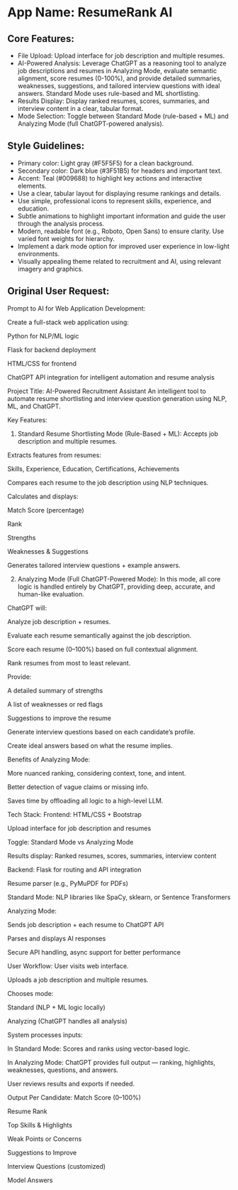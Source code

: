 # **App Name**: ResumeRank AI

## Core Features:

- File Upload: Upload interface for job description and multiple resumes.
- AI-Powered Analysis: Leverage ChatGPT as a reasoning tool to analyze job descriptions and resumes in Analyzing Mode, evaluate semantic alignment, score resumes (0-100%), and provide detailed summaries, weaknesses, suggestions, and tailored interview questions with ideal answers. Standard Mode uses rule-based and ML shortlisting.
- Results Display: Display ranked resumes, scores, summaries, and interview content in a clear, tabular format.
- Mode Selection: Toggle between Standard Mode (rule-based + ML) and Analyzing Mode (full ChatGPT-powered analysis).

## Style Guidelines:

- Primary color: Light gray (#F5F5F5) for a clean background.
- Secondary color: Dark blue (#3F51B5) for headers and important text.
- Accent: Teal (#009688) to highlight key actions and interactive elements.
- Use a clear, tabular layout for displaying resume rankings and details.
- Use simple, professional icons to represent skills, experience, and education.
- Subtle animations to highlight important information and guide the user through the analysis process.
- Modern, readable font (e.g., Roboto, Open Sans) to ensure clarity. Use varied font weights for hierarchy.
- Implement a dark mode option for improved user experience in low-light environments.
- Visually appealing theme related to recruitment and AI, using relevant imagery and graphics.

## Original User Request:
Prompt to AI for Web Application Development:

Create a full-stack web application using:

Python for NLP/ML logic

Flask for backend deployment

HTML/CSS for frontend

ChatGPT API integration for intelligent automation and resume analysis


Project Title:
AI-Powered Recruitment Assistant
An intelligent tool to automate resume shortlisting and interview question generation using NLP, ML, and ChatGPT.


Key Features:
1. Standard Resume Shortlisting Mode (Rule-Based + ML):
Accepts job description and multiple resumes.

Extracts features from resumes:

Skills, Experience, Education, Certifications, Achievements

Compares each resume to the job description using NLP techniques.

Calculates and displays:

Match Score (percentage)

Rank

Strengths

Weaknesses & Suggestions

Generates tailored interview questions + example answers.

2. Analyzing Mode (Full ChatGPT-Powered Mode):
In this mode, all core logic is handled entirely by ChatGPT, providing deep, accurate, and human-like evaluation.

ChatGPT will:

Analyze job description + resumes.

Evaluate each resume semantically against the job description.

Score each resume (0–100%) based on full contextual alignment.

Rank resumes from most to least relevant.

Provide:

A detailed summary of strengths

A list of weaknesses or red flags

Suggestions to improve the resume

Generate interview questions based on each candidate’s profile.

Create ideal answers based on what the resume implies.

Benefits of Analyzing Mode:

More nuanced ranking, considering context, tone, and intent.

Better detection of vague claims or missing info.

Saves time by offloading all logic to a high-level LLM.


Tech Stack:
Frontend:
HTML/CSS + Bootstrap

Upload interface for job description and resumes

Toggle: Standard Mode vs Analyzing Mode

Results display: Ranked resumes, scores, summaries, interview content

Backend:
Flask for routing and API integration

Resume parser (e.g., PyMuPDF for PDFs)

Standard Mode: NLP libraries like SpaCy, sklearn, or Sentence Transformers

Analyzing Mode:

Sends job description + each resume to ChatGPT API

Parses and displays AI responses

Secure API handling, async support for better performance


User Workflow:
User visits web interface.

Uploads a job description and multiple resumes.

Chooses mode:

Standard (NLP + ML logic locally)

Analyzing (ChatGPT handles all analysis)

System processes inputs:

In Standard Mode: Scores and ranks using vector-based logic.

In Analyzing Mode: ChatGPT provides full output — ranking, highlights, weaknesses, questions, and answers.

User reviews results and exports if needed.


Output Per Candidate:
Match Score (0–100%)

Resume Rank

Top Skills & Highlights

Weak Points or Concerns

Suggestions to Improve

Interview Questions (customized)

Model Answers
  